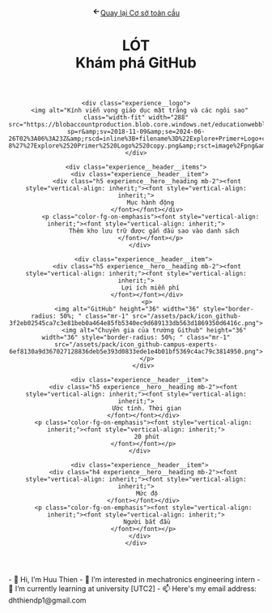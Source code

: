 <header class="experience__hero py-4 py-sm-10 pl-md-6">
  <div class="container-lg clearfix pl-7 pr-7">
    <div class="d-flex flex-justify-center flex-md-justify-start pb-5 pb-sm-7">
      <div>
        <a href="/globalcampus/student">
          <svg aria-hidden="true" height="16" viewBox="0 0 16 16" version="1.1" width="16" data-view-component="true" class="octicon octicon-arrow-left">
    <path d="M7.78 12.53a.75.75 0 0 1-1.06 0L2.47 8.28a.75.75 0 0 1 0-1.06l4.25-4.25a.751.751 0 0 1 1.042.018.751.751 0 0 1 .018 1.042L4.81 7h7.44a.75.75 0 0 1 0 1.5H4.81l2.97 2.97a.75.75 0 0 1 0 1.06Z"></path>
</svg><font style="vertical-align: inherit;"><font style="vertical-align: inherit;">Quay lại Cơ sở toàn cầu
</font></font></a>      </div>
    </div>

<div class="experience__hero_container col-12">
    <header>
      <h1 class="mb-5 pr-md-9 text-center text-md-left">
          <div class="h5 color-fg-on-emphasis text-mono mb-1 text-center text-md-left text-normal" style="text-transform: uppercase;"><font style="vertical-align: inherit;"><font style="vertical-align: inherit;">
            Lót
          </font></font></div>
        <span class="experience__gradient experience__title" style="position:relative"><font style="vertical-align: inherit;"><font style="vertical-align: inherit;">
          Khám phá GitHub
        </font></font></span>
      </h1>
    </header>

    <div class="experience__logo">
      <img alt="Kính viễn vọng giáo dục mặt trăng và các ngôi sao" class="width-fit" width="288" src="https://blobaccountproduction.blob.core.windows.net/educationwebblobstorage/vez1n64t6tnvc3jr9yca0md4y3ey?sp=r&amp;sv=2018-11-09&amp;se=2024-06-26T02%3A06%3A23Z&amp;rscd=inline%3B+filename%3D%22Explore+Primer+Logo+copy.png%22%3B+filename*%3DUTF-8%27%27Explore%2520Primer%2520Logo%2520copy.png&amp;rsct=image%2Fpng&amp;sr=b&amp;sig=YPbkZAN3Wh3fKdUg1oI5FKBj%2FiXnbUHuN41WsPTuz9A%3D">
    </div>

    <div class="experience__header__items">
      <div class="experience__header__item">
          <div class="h5 experience__hero__heading mb-2"><font style="vertical-align: inherit;"><font style="vertical-align: inherit;">
            Mục hành động
          </font></font></div>
            <p class="color-fg-on-emphasis"><font style="vertical-align: inherit;"><font style="vertical-align: inherit;">
              Thêm kho lưu trữ được gắn dấu sao vào danh sách
            </font></font></p>
      </div>

        <div class="experience__header__item">
          <div class="h5 experience__hero__heading mb-2"><font style="vertical-align: inherit;"><font style="vertical-align: inherit;">
            Lợi ích miễn phí
          </font></font></div>
          <p>
              <img alt="GitHub" height="36" width="36" style="border-radius: 50%; " class="mr-1" src="/assets/pack/icon_github-3f2eb02545ca7c3e81beb0a464e85fb5340ec9d689133db563d1869350d6416c.png">
              <img alt="Chuyên gia của trường Github" height="36" width="36" style="border-radius: 50%; " class="mr-1" src="/assets/pack/icon_github-campus-experts-6ef8130a9d367027128836deb5e393d0833ede1e4b01bf5369c4ac79c3814950.png">
          </p>
        </div>

      <div class="experience__header__item">
        <div class="h5 experience__hero__heading mb-2"><font style="vertical-align: inherit;"><font style="vertical-align: inherit;">
          Ước tính. Thời gian
        </font></font></div>
        <p class="color-fg-on-emphasis"><font style="vertical-align: inherit;"><font style="vertical-align: inherit;">
          20 phút
        </font></font></p>
      </div>

      <div class="experience__header__item">
        <div class="h4 experience__hero__heading mb-2"><font style="vertical-align: inherit;"><font style="vertical-align: inherit;">
          Mức độ
        </font></font></div>
        <p class="color-fg-on-emphasis"><font style="vertical-align: inherit;"><font style="vertical-align: inherit;">
          Người bắt đầu
        </font></font></p>
      </div>
    </div>
  </div>
</div></header>
- 👋 Hi, I’m Huu Thien
- 👀 I’m interested in mechatronics engineering intern
- 🌱 I’m currently learning at university [UTC2]
- 📫 Here's my email address: dhthiendp1@gmail.com

<!---
dhthiendp1/dhthiendp1 is a ✨ special ✨ repository because its `README.md` (this file) appears on your GitHub profile.
You can click the Preview link to take a look at your changes.
--->
